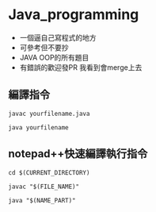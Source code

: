 # Java_programming
- 一個逼自己寫程式的地方
- 可參考但不要抄
- JAVA OOP的所有題目
- 有錯誤的歡迎發PR 我看到會merge上去
## 編譯指令
```
javac yourfilename.java

java yourfilename 
```
## notepad++快速編譯執行指令

```
cd $(CURRENT_DIRECTORY)

javac "$(FILE_NAME)"

java "$(NAME_PART)"
```
